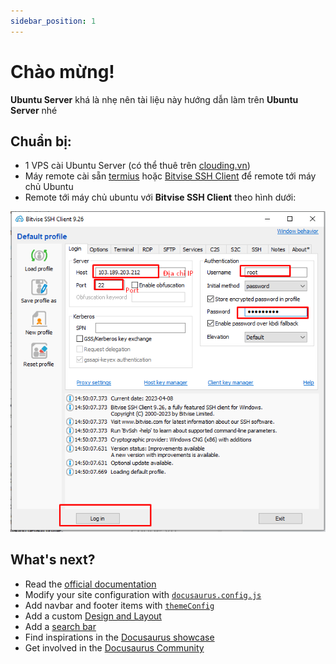 ```yaml
---
sidebar_position: 1
---
```


# Chào mừng!

**Ubuntu Server** khá là nhẹ nên tài liệu này hướng dẫn làm trên **Ubuntu Server** nhé

## Chuẩn bị:
 - 1 VPS cài Ubuntu Server (có thể thuê trên [clouding.vn](https://clouding.vn))
 - Máy remote cài sẵn [termius](https://termius.com/) hoặc [Bitvise SSH Client](https://www.bitvise.com/ssh-client-download) để remote tới máy chủ Ubuntu
 - Remote tới máy chủ ubuntu với **Bitvise SSH Client** theo hình dưới:

 ![Remote Guid](./img/docker.png)
## What's next?

- Read the [official documentation](https://docusaurus.io/)
- Modify your site configuration with [`docusaurus.config.js`](https://docusaurus.io/docs/api/docusaurus-config)
- Add navbar and footer items with [`themeConfig`](https://docusaurus.io/docs/api/themes/configuration)
- Add a custom [Design and Layout](https://docusaurus.io/docs/styling-layout)
- Add a [search bar](https://docusaurus.io/docs/search)
- Find inspirations in the [Docusaurus showcase](https://docusaurus.io/showcase)
- Get involved in the [Docusaurus Community](https://docusaurus.io/community/support)
